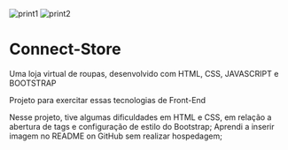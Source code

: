 ![print1](https://user-images.githubusercontent.com/93561479/145503677-4f12cfda-b76d-4716-84cf-ad28189a7fe3.PNG)
![print2](https://user-images.githubusercontent.com/93561479/145503687-a89c7de7-e92c-485e-8ea7-d5e9828c5408.PNG)

# Connect-Store
Uma loja virtual de roupas, desenvolvido com HTML, CSS, JAVASCRIPT e BOOTSTRAP

Projeto para exercitar essas tecnologias de Front-End

Nesse projeto, tive algumas dificuldades em HTML e CSS, em relação a abertura de tags e configuração de estilo do Bootstrap;
Aprendi a inserir imagem no README on GitHub sem realizar hospedagem;

